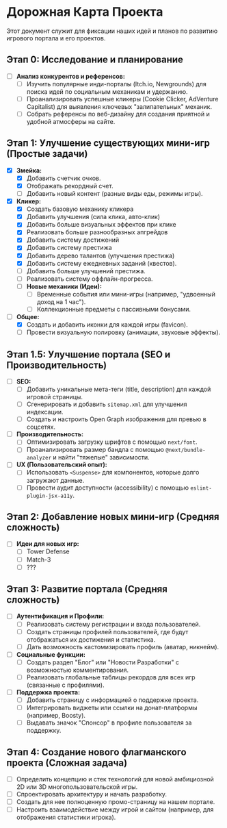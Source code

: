 # Дорожная Карта Проекта

Этот документ служит для фиксации наших идей и планов по развитию игрового портала и его проектов.

## Этап 0: Исследование и планирование

- [ ] **Анализ конкурентов и референсов:**
  - [ ] Изучить популярные инди-порталы (Itch.io, Newgrounds) для поиска идей по социальным механикам и удержанию.
  - [ ] Проанализировать успешные кликеры (Cookie Clicker, AdVenture Capitalist) для выявления ключевых "залипательных" механик.
  - [ ] Собрать референсы по веб-дизайну для создания приятной и удобной атмосферы на сайте.

## Этап 1: Улучшение существующих мини-игр (Простые задачи)

- [x] **Змейка:**
  - [x] Добавить счетчик очков.
  - [x] Отображать рекордный счет.
  - [ ] Добавить новый контент (разные виды еды, режимы игры).
- [x] **Кликер:**
  - [x] Создать базовую механику кликера
  - [x] Добавить улучшения (сила клика, авто-клик)
  - [x] Добавить больше визуальных эффектов при клике
  - [x] Реализовать больше разнообразных апгрейдов
  - [x] Добавить систему достижений
  - [x] Добавить систему престижа
  - [x] Добавить дерево талантов (улучшения престижа)
  - [x] Добавить систему ежедневных заданий (квестов).
  - [ ] Добавить больше улучшений престижа.
  - [ ] Реализовать систему оффлайн-прогресса.
  - [ ] **Новые механики (Идеи):**
    - [ ] Временные события или мини-игры (например, "удвоенный доход на 1 час").
    - [ ] Коллекционные предметы с пассивными бонусами.
- [ ] **Общее:**
  - [x] Создать и добавить иконки для каждой игры (favicon).
  - [ ] Провести визуальную полировку (анимации, звуковые эффекты).

## Этап 1.5: Улучшение портала (SEO и Производительность)

- [ ] **SEO:**
  - [ ] Добавить уникальные мета-теги (title, description) для каждой игровой страницы.
  - [ ] Сгенерировать и добавить `sitemap.xml` для улучшения индексации.
  - [ ] Создать и настроить Open Graph изображения для превью в соцсетях.
- [ ] **Производительность:**
  - [ ] Оптимизировать загрузку шрифтов с помощью `next/font`.
  - [ ] Проанализировать размер бандла с помощью `@next/bundle-analyzer` и найти "тяжелые" зависимости.
- [ ] **UX (Пользовательский опыт):**
  - [ ] Использовать `<Suspense>` для компонентов, которые долго загружают данные.
  - [ ] Провести аудит доступности (accessibility) с помощью `eslint-plugin-jsx-a11y`.

## Этап 2: Добавление новых мини-игр (Средняя сложность)

- [ ] **Идеи для новых игр:**
  - [ ] Tower Defense
  - [ ] Match-3
  - [ ] ???

## Этап 3: Развитие портала (Средняя сложность)

- [ ] **Аутентификация и Профили:**
  - [ ] Реализовать систему регистрации и входа пользователей.
  - [ ] Создать страницы профилей пользователей, где будут отображаться их достижения и статистика.
  - [ ] Дать возможность кастомизировать профиль (аватар, никнейм).
- [ ] **Социальные функции:**
  - [ ] Создать раздел "Блог" или "Новости Разработки" с возможностью комментирования.
  - [ ] Реализовать глобальные таблицы рекордов для всех игр (связанные с профилями).
- [ ] **Поддержка проекта:**
  - [ ] Добавить страницу с информацией о поддержке проекта.
  - [ ] Интегрировать виджеты или ссылки на донат-платформы (например, Boosty).
  - [ ] Выдавать значок "Спонсор" в профиле пользователя за поддержку.

## Этап 4: Создание нового флагманского проекта (Сложная задача)

- [ ] Определить концепцию и стек технологий для новой амбициозной 2D или 3D многопользовательской игры.
- [ ] Спроектировать архитектуру и начать разработку.
- [ ] Создать для нее полноценную промо-страницу на нашем портале.
- [ ] Настроить взаимодействие между игрой и сайтом (например, для отображения статистики игрока). 